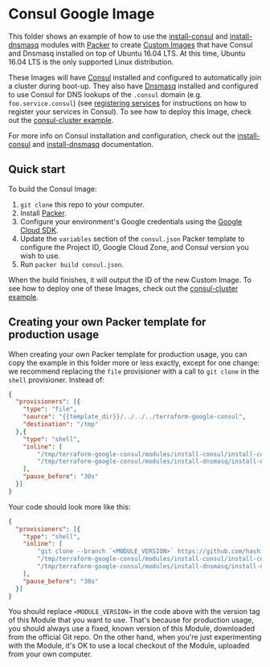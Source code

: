 # Consul Google Image

This folder shows an example of how to use the [install-consul](https://github.com/hashicorp/terraform-google-consul/tree/master/modules/install-consul) and
[install-dnsmasq](https://github.com/hashicorp/terraform-google-consul/tree/master/modules/install-dnsmasq) modules with [Packer](https://www.packer.io/) to create [Custom Images](
https://cloud.google.com/compute/docs/images) that have Consul and Dnsmasq installed on
top of Ubuntu 16.04 LTS. At this time, Ubuntu 16.04 LTS is the only supported Linux distribution.

These Images will have [Consul](https://www.consul.io/) installed and configured to automatically join a cluster during
boot-up. They also have [Dnsmasq](http://www.thekelleys.org.uk/dnsmasq/doc.html) installed and configured to use
Consul for DNS lookups of the `.consul` domain (e.g. `foo.service.consul`) (see [registering
services](https://www.consul.io/intro/getting-started/services.html) for instructions on how to register your services
in Consul). To see how to deploy this Image, check out the [consul-cluster example](https://github.com/hashicorp/terraform-google-consul/tree/master/examples/consul-cluster).

For more info on Consul installation and configuration, check out the
[install-consul](https://github.com/hashicorp/terraform-google-consul/tree/master/modules/install-consul) and [install-dnsmasq](https://github.com/hashicorp/terraform-google-consul/tree/master/modules/install-dnsmasq) documentation.



## Quick start

To build the Consul Image:

1. `git clone` this repo to your computer.
1. Install [Packer](https://www.packer.io/).
1. Configure your environment's Google credentials using the [Google Cloud SDK](https://cloud.google.com/sdk/).
1. Update the `variables` section of the `consul.json` Packer template to configure the Project ID, Google Cloud Zone,
   and Consul version you wish to use.
1. Run `packer build consul.json`.

When the build finishes, it will output the ID of the new Custom Image. To see how to deploy one of these Images, check
out the  [consul-cluster example](https://github.com/hashicorp/terraform-google-consul/tree/master/examples/consul-cluster).




## Creating your own Packer template for production usage

When creating your own Packer template for production usage, you can copy the example in this folder more or less
exactly, except for one change: we recommend replacing the `file` provisioner with a call to `git clone` in the `shell`
provisioner. Instead of:

```json
{
  "provisioners": [{
    "type": "file",
    "source": "{{template_dir}}/../../../terraform-google-consul",
    "destination": "/tmp"
  },{
    "type": "shell",
    "inline": [
        "/tmp/terraform-google-consul/modules/install-consul/install-consul --version {{user `consul_version`}}",
        "/tmp/terraform-google-consul/modules/install-dnsmasq/install-dnsmasq"
    ],
    "pause_before": "30s"
  }]
}
```

Your code should look more like this:

```json
{
  "provisioners": [{
    "type": "shell",
    "inline": [
        "git clone --branch `<MODULE_VERSION>` https://github.com/hashicorp/terraform-google-consul.git  /tmp/terraform-google-consul",
        "/tmp/terraform-google-consul/modules/install-consul/install-consul --version {{user `consul_version`}}",
        "/tmp/terraform-google-consul/modules/install-dnsmasq/install-dnsmasq"
    ],
    "pause_before": "30s"
  }]
}
```

You should replace `<MODULE_VERSION>` in the code above with the version tag of this Module that you want to use. That's because for production usage, you should always use a fixed, known version of this Module, downloaded from the official Git repo. On the other hand, when you're just experimenting with the Module, it's OK to use a local checkout of the Module, uploaded from your own
computer.
